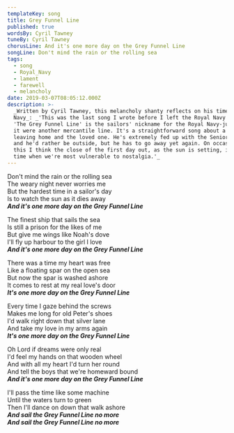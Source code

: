 ```yaml
---
templateKey: song
title: Grey Funnel Line
published: true
wordsBy: Cyril Tawney
tuneBy: Cyril Tawney
chorusLine: And it's one more day on the Grey Funnel Line
songLine: Don't mind the rain or the rolling sea
tags:
  - song
  - Royal_Navy
  - lament
  - farewell
  - melancholy
date: 2019-03-07T08:05:12.000Z
description: >-
  _Written by Cyril Tawney, this melancholy shanty reflects on his time in the
  Navy_: _'This was the last song I wrote before I left the Royal Navy in 1959.
  'The Grey Funnel Line' is the sailors' nickname for the Royal Navy-just as if
  it were another mercantile line. It's a straightforward song about a sailor
  leaving home and the loved one. He's extremely fed up with the Senior Service
  and he'd rather be outside, but he has to go away yet again. On occasions like
  this I think the close of the first day out, as the sun is setting, is the
  time when we're most vulnerable to nostalgia.'_
---
```

Don't mind the rain or the rolling sea\
The weary night never worries me\
But the hardest time in a sailor's day\
Is to watch the sun as it dies away\
***And it's one more day on the Grey Funnel Line***

The finest ship that sails the sea\
Is still a prison for the likes of me\
But give me wings like Noah's dove\
I'll fly up harbour to the girl I love\
***And it's one more day on the Grey Funnel Line***

There was a time my heart was free\
Like a floating spar on the open sea\
But now the spar is washed ashore\
It comes to rest at my real love's door\
***It's one more day on the Grey Funnel Line***

Every time I gaze behind the screws\
Makes me long for old Peter's shoes\
I'd walk right down that silver lane\
And take my love in my arms again\
***It's one more day on the Grey Funnel Line***

Oh Lord if dreams were only real\
I'd feel my hands on that wooden wheel\
And with all my heart I'd turn her round\
And tell the boys that we're homeward bound\
***And it's one more day on the Grey Funnel Line***

I'll pass the time like some machine\
Until the waters turn to green\
Then I'll dance on down that walk ashore\
***And sail the Grey Funnel Line no more***\
***And sail the Grey Funnel Line no more***
